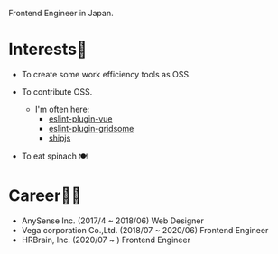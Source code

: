 Frontend Engineer in Japan.

# Interests🥳

- To create some work efficiency tools as OSS.
- To contribute OSS.
  - I'm often here:
    - [eslint-plugin-vue](https://github.com/vuejs/eslint-plugin-vue)
    - [eslint-plugin-gridsome](https://github.com/gridsome/eslint-plugin-gridsome)
    - [shipjs](https://github.com/algolia/shipjs)

- To eat spinach 🍽

# Career🧑‍💻

- AnySense Inc. (2017/4 ~ 2018/06) Web Designer
- Vega corporation Co.,Ltd. (2018/07 ~ 2020/06) Frontend Engineer
- HRBrain, Inc. (2020/07 ~ ) Frontend Engineer